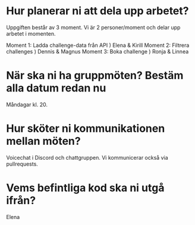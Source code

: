 # Hur planerar ni att dela upp arbetet?
Uppgiften består av 3 moment. Vi är 2 personer/moment och delar upp arbetet i momenten. 

Moment 1: Ladda challenge-data från API ) Elena & Kirill
Moment 2: Filtrera challenges ) Dennis & Magnus
Moment 3: Boka challenge ) Ronja & Linnea

# När ska ni ha gruppmöten? Bestäm alla datum redan nu
Måndagar kl. 20.

# Hur sköter ni kommunikationen mellan möten?
Voicechat i Discord och chattgruppen. 
Vi kommunicerar också via pullrequests.

# Vems befintliga kod ska ni utgå ifrån?
Elena 
